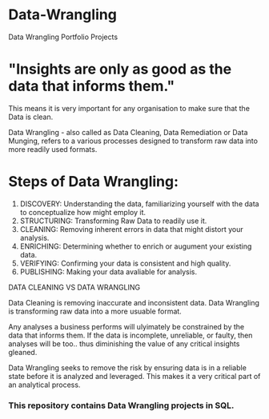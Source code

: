 # Data-Wrangling
Data Wrangling Portfolio Projects

# "Insights are only as good as the data that informs them." #
This means it is very important for any organisation to make sure that the Data is clean. 

Data Wrangling - also called as Data Cleaning, Data Remediation or Data Munging, refers to a various processes designed to transform raw data into more readily used formats.

# Steps of Data Wrangling:
1. DISCOVERY: 
      Understanding the data, familiarizing yourself with the data to conceptualize how might employ it.
2. STRUCTURING:
      Transforming Raw Data to readily use it.
3. CLEANING:
      Removing inherent errors in data that might distort your analysis.
4. ENRICHING:
      Determining whether to enrich or augument your existing data.
5. VERIFYING:
      Confirming your data is consistent and high quality.
6. PUBLISHING:
      Making your data avaliable for analysis.

DATA CLEANING VS DATA WRANGLING

Data Cleaning is removing inaccurate and inconsistent data.
Data Wrangling is transforming raw data into a more usuable format.

Any analyses a business performs will ulyimately be constrained by the data that informs them. If the data is incomplete, unreliable, or faulty, then analyses will be too.. thus diminishing the value of any critical insights gleaned.

Data Wrangling seeks to remove the risk by ensuring data is in a reliable state before it is analyzed and leveraged. This makes it a very critical part of an analytical process.

### This repository contains Data Wrangling projects in SQL.
